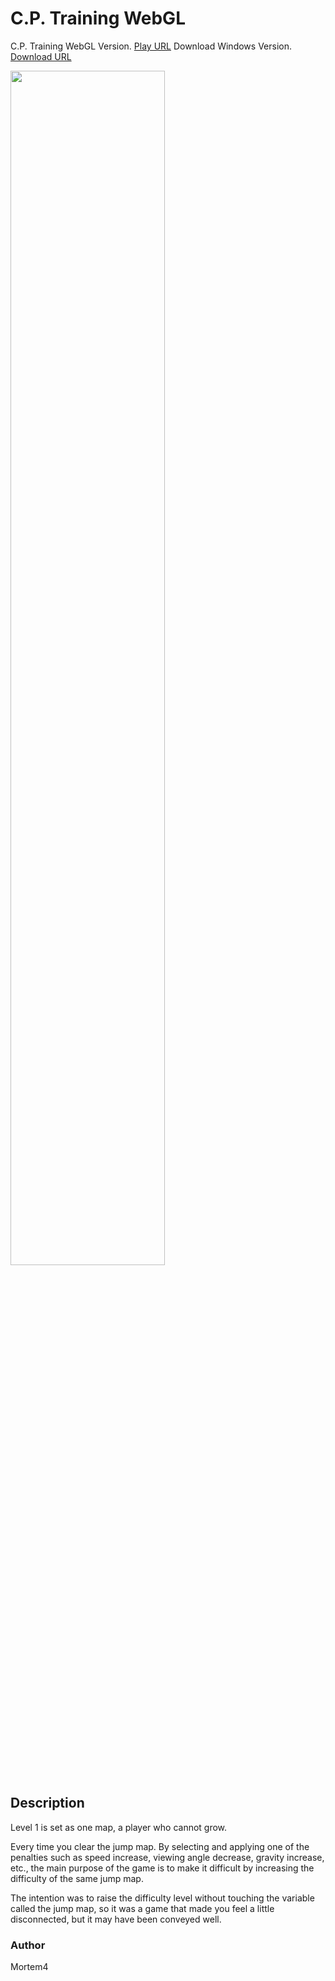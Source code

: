 # C.P. Training WebGL
C.P. Training WebGL Version. [Play URL](https://gondnetom.github.io/CPTrainingWebGL/)
Download Windows Version. [Download URL](https://drive.google.com/file/d/1CrqI2_s4eZpVrJCFzYuXhrl5JtMtTLaX/view?usp=sharing)

<img src = "https://user-images.githubusercontent.com/77566805/147513953-a1794c3d-fa96-4239-bac4-6f404a8d5097.png" width="70%" height="70%">

## Description
Level 1 is set as one map, a player who cannot grow.

 Every time you clear the jump map. By selecting and applying one of the penalties such as speed increase, viewing angle decrease, gravity increase, etc., the main purpose of the game is to make it difficult by increasing the difficulty of the same jump map.

 The intention was to raise the difficulty level without touching the variable called the jump map, so it was a game that made you feel a little disconnected, but it may have been conveyed well.

### Author
Mortem4
